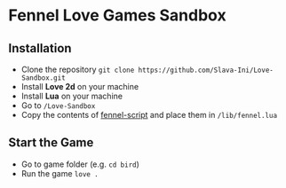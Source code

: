 # Fennel Love Games Sandbox

## Installation

- Clone the repository `git clone https://github.com/Slava-Ini/Love-Sandbox.git`
- Install **Love 2d** on your machine
- Install **Lua** on your machine
- Go to `/Love-Sandbox`
- Copy the contents of [fennel-script](https://fennel-lang.org/downloads/fennel-1.3.0) and place them in `/lib/fennel.lua`

## Start the Game

- Go to game folder (e.g. `cd bird`)
- Run the game `love .`


